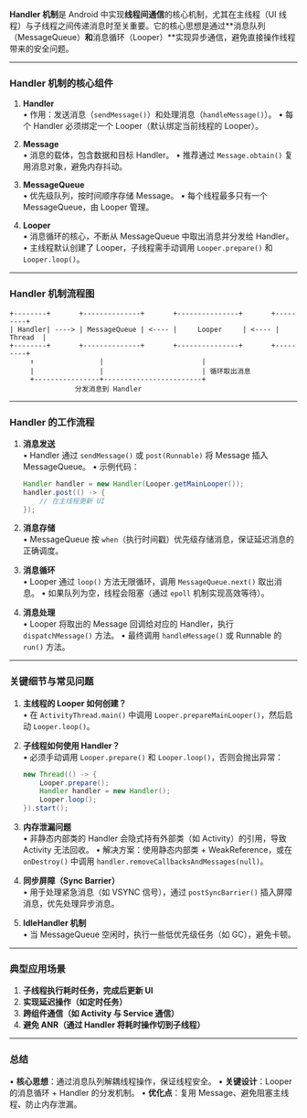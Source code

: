 **Handler 机制**是 Android 中实现**线程间通信**的核心机制，尤其在主线程（UI 线程）与子线程之间传递消息时至关重要。它的核心思想是通过**消息队列（MessageQueue）**和**消息循环（Looper）**实现异步通信，避免直接操作线程带来的安全问题。

---

### **Handler 机制的核心组件**
1. **Handler**  
   • 作用：发送消息（`sendMessage()`）和处理消息（`handleMessage()`）。
   • 每个 Handler 必须绑定一个 Looper（默认绑定当前线程的 Looper）。

2. **Message**  
   • 消息的载体，包含数据和目标 Handler。
   • 推荐通过 `Message.obtain()` 复用消息对象，避免内存抖动。

3. **MessageQueue**  
   • 优先级队列，按时间顺序存储 Message。
   • 每个线程最多只有一个 MessageQueue，由 Looper 管理。

4. **Looper**  
   • 消息循环的核心，不断从 MessageQueue 中取出消息并分发给 Handler。
   • 主线程默认创建了 Looper，子线程需手动调用 `Looper.prepare()` 和 `Looper.loop()`。

---

### **Handler 机制流程图**
```plaintext
+--------+       +--------------+       +---------------+       +---------+
| Handler| ----> | MessageQueue | <---- |     Looper     | <---- | Thread  |
+--------+       +--------------+       +---------------+       +---------+
     ↑                |                        |
     |                |                        | 循环取出消息
     +----------------+------------------------+
                分发消息到 Handler
```

---

### **Handler 的工作流程**
1. **消息发送**  
   • Handler 通过 `sendMessage()` 或 `post(Runnable)` 将 Message 插入 MessageQueue。
   • 示例代码：
     ```java
     Handler handler = new Handler(Looper.getMainLooper());
     handler.post(() -> {
         // 在主线程更新 UI
     });
     ```

2. **消息存储**  
   • MessageQueue 按 `when`（执行时间戳）优先级存储消息，保证延迟消息的正确调度。

3. **消息循环**  
   • Looper 通过 `loop()` 方法无限循环，调用 `MessageQueue.next()` 取出消息。
   • 如果队列为空，线程会阻塞（通过 `epoll` 机制实现高效等待）。

4. **消息处理**  
   • Looper 将取出的 Message 回调给对应的 Handler，执行 `dispatchMessage()` 方法。
   • 最终调用 `handleMessage()` 或 Runnable 的 `run()` 方法。

---

### **关键细节与常见问题**
1. **主线程的 Looper 如何创建？**  
   • 在 `ActivityThread.main()` 中调用 `Looper.prepareMainLooper()`，然后启动 `Looper.loop()`。

2. **子线程如何使用 Handler？**  
   • 必须手动调用 `Looper.prepare()` 和 `Looper.loop()`，否则会抛出异常：
     ```java
     new Thread(() -> {
         Looper.prepare();
         Handler handler = new Handler();
         Looper.loop();
     }).start();
     ```

3. **内存泄漏问题**  
   • 非静态内部类的 Handler 会隐式持有外部类（如 Activity）的引用，导致 Activity 无法回收。
   • 解决方案：使用静态内部类 + WeakReference，或在 `onDestroy()` 中调用 `handler.removeCallbacksAndMessages(null)`。

4. **同步屏障（Sync Barrier）**  
   • 用于处理紧急消息（如 VSYNC 信号），通过 `postSyncBarrier()` 插入屏障消息，优先处理异步消息。

5. **IdleHandler 机制**  
   • 当 MessageQueue 空闲时，执行一些低优先级任务（如 GC），避免卡顿。

---

### **典型应用场景**
1. **子线程执行耗时任务，完成后更新 UI**  
2. **实现延迟操作（如定时任务）**  
3. **跨组件通信（如 Activity 与 Service 通信）**  
4. **避免 ANR（通过 Handler 将耗时操作切到子线程）**

---

### **总结**
• **核心思想**：通过消息队列解耦线程操作，保证线程安全。
• **关键设计**：Looper 的消息循环 + Handler 的分发机制。
• **优化点**：复用 Message、避免阻塞主线程、防止内存泄漏。